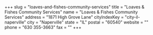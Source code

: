 +++
slug = "loaves-and-fishes-community-services"
title = "Loaves & Fishes Community Services"
name = "Loaves & Fishes Community Services"
address = "1871 High Grove Lane"
cityIndexKey = "city-il-naperville"
city = "Naperville"
state = "IL"
postal = "60540"
website = ""
phone = "630 355-3663"
fax = ""
+++
